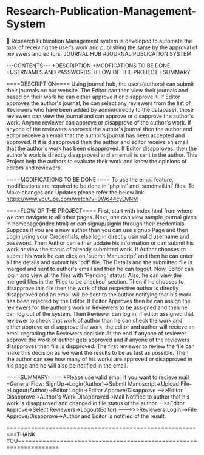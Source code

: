 # Research-Publication-Management-System
 Research Publication Management system is developed to automate the task of receiving the user’s work and publishing the same by the approval of reviewers and editors.
JOURNAL HUB
#JOURNAL PUBLICATION SYSTEM 



---CONTENTS---
+DESCRIPTION
+MODFICATIONS TO BE DONE
+USERNAMES AND PASSWORDS
+FLOW OF THE PROJECT
+SUMMARY



====DESCRIPTION====
Using journal hub, the users(authors) can submit their journals on our website. The Editor can then view their journals and based on their work he can either approve it or disapprove it.
If Editor approves the author's journal, he can select any reviewers from the list of Reviewers who have been added by admin(directly to the database), those reviewers can view the journal
and can approve or disapprove the author's work. Anyone reviewer can approve or disapprove of the author's work. If anyone of the reviewers approves the author's journal then the author 
and editor receive an email that the author's journal has been accepted and approved. If it is disapproved then the author and editor receive an email that the author's work has been 
disapproved.
If Editor disapproves, then the author's work is directly disapproved and an email is sent to the author.
This Project help the authors to evaluate their work and know the opinions of editors and reviewers.



====MODIFICATIONS TO BE DONE====
To use the email feature, modifications are required to be done in 'php.ini' and 'sendmail.ini' files.
To Make changes and Updates please refer the below link: 
	https://www.youtube.com/watch?v=9W644cyDyNM


====FLOW OF THE PROJECT====
First, start with index.html from where we can navigate to all other pages.
Next, one can view sample journal given in homepage(index.html) or can signup/signin through their credentials.
Suppose if you are a new author than you can use signup Page and then Login using your Credentials, else log in directly usin valid username and password.
Then Author can either update his information or can submit his work or view the status of already submitted work.
If Author chooses to submit his work he can click on 'submit Manuscript' and then he can enter all the details and submit his 'pdf' file.
The Details and the submitted file is merged and sent to author's email and then he can logout.
Now, Editor can login and view all the files with 'Pending' status. Also, he can view the merged files in the 'Files to be checked' section. Then if he chooses to disapprove this file then the work of that respective author 
is directly disapproved and an email will be sent to the author notifying that his work has been rejected by the Editor. 
If Editor Approves then he can assign the reviewers for the author's work in Reviewers to be assigned and then he can log out of the system.
Then Reviewer can log in, if editor assigned that reviewer to check that work of author than he can check the work and either approve or disapprove the work, the editor and author will 
recieve an email regrading the Reviewers decision.At the end if anyone of reviewer approve the work of author gets approved and if anyone of the reviewers disapproves then file is dispproved.
The first reviewer to review the file can make this decision as we want the results to be as fast as possible.
Then the author can see how many of his works are approved or disapproved in his page and he will also be notified in the email.




====SUMMARY====
+Please use valid email if you want to recieve mail
+General Flow: 
	SignUp->Login(Author)->Submit Manuscript->Upload File->Logout(Author)->Editor Login->Editor Approve/Disapprove
	-->>Editor Disapprove->Author's Work Disapproved->Mail Notified to author that his work is disapproved and changed in file status of the author.
	-->>Editor Approve->Select Reviewers->Logout(Editor)
		--->>>Reviewers(Login)->File Approve/Disapprove->Author and Editor is notified of the result.


=========================================================THANK YOU==================================================================
